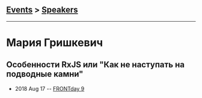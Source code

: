 ## [Events](../README.md) > [Speakers](../speakers.md)
---

# Мария Гришкевич

## Особенности RxJS или &quot;Как не наступать на подводные камни&quot;
- 2018 Aug 17 -- [FRONTday 9](https://youtu.be/_YENFgmTYRg?t=6123)    
